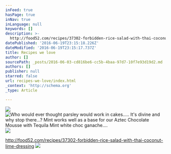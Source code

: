 ```yaml
---
inFeed: true
hasPage: true
inNav: true
inLanguage: null
keywords: []
description: >-
  http://food52.com/recipes/37302-forbidden-rice-salad-with-thai-coconut-lime-dressing
datePublished: '2016-06-19T23:15:18.226Z'
dateModified: '2016-06-19T23:15:17.737Z'
title: Recipes we love
author: []
sourcePath: _posts/2016-06-03-cd816be6-cc5b-4baa-97d7-10f7e93d19d2.md
authors: []
publisher: null
starred: false
url: recipes-we-love/index.html
_context: 'http://schema.org'
_type: Article

---
```

![](https://the-grid-user-content.s3-us-west-2.amazonaws.com/c39fa7eb-2265-4264-ae3d-b728987ce221.jpg)
![Who would ever thought parsley would work in cakes..... It's divine and why stop there...? Mint works well as a base for our Aztec Chocolate Mousse with Tequila Mint white choc ganache....](https://the-grid-user-content.s3-us-west-2.amazonaws.com/478482e2-e9f3-499a-9c90-ff5b13223fab.jpg)
![](https://the-grid-user-content.s3-us-west-2.amazonaws.com/ed82f0a0-fb2c-4397-9990-e2f685f1f261.jpg)

http://food52.com/recipes/37302-forbidden-rice-salad-with-thai-coconut-lime-dressing
![](https://the-grid-user-content.s3-us-west-2.amazonaws.com/461faab0-ea53-4dd2-b548-97b4a3fd2b05.jpg)